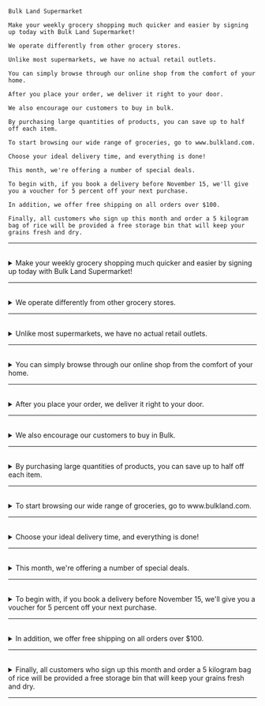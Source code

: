 ```
Bulk Land Supermarket

Make your weekly grocery shopping much quicker and easier by signing up today with Bulk Land Supermarket! 

We operate differently from other grocery stores. 

Unlike most supermarkets, we have no actual retail outlets. 

You can simply browse through our online shop from the comfort of your home. 

After you place your order, we deliver it right to your door.

We also encourage our customers to buy in bulk. 

By purchasing large quantities of products, you can save up to half off each item. 

To start browsing our wide range of groceries, go to www.bulkland.com. 

Choose your ideal delivery time, and everything is done!

This month, we're offering a number of special deals. 

To begin with, if you book a delivery before November 15, we'll give you a voucher for 5 percent off your next purchase.

In addition, we offer free shipping on all orders over $100.

Finally, all customers who sign up this month and order a 5 kilogram bag of rice will be provided a free storage bin that will keep your grains fresh and dry.
```

---
<br>

<details>
  <summary>
    Make your weekly grocery shopping much quicker and easier by signing up today with Bulk Land Supermarket! 
  </summary>

  - **主詞：** 是「You」，雖然在這個句子中未明確出現，但是這是一個命令句，對讀者提出建議，主詞就是讀者自己。
  - **動詞：** 是「Make」，表示進行一個動作或採取行動。
  - **受詞：** 是「your weekly grocery shopping」，表示被影響的動作對象，也就是你每週的食品購物。
  - **受詞補語：** 是「much quicker and easier」，用來修飾動作的程度，表示透過某個方法（在這裡是透過報名參加Bulk Land Supermarket）可以讓購物變得更快速和更輕鬆。
  - **修飾語：**
      - 「by signing up today with Bulk Land Supermarket」是一個副詞子句，用來說明主要動作的方式。這部分表示通過今天立即在Bulk Land Supermarket報名，是實現購物更快速更輕鬆的方法。
  
  - **单字解析：**
    - 「Make」是动词，表示使，是一个命令动词。
    - 「your」是形容词性物主代词，表示您的。
    - 「weekly」是形容词，表示每周的。
    - 「grocery shopping」是名词短语，表示食品购物。
    - 「much」是副词，表示更加。
    - 「quicker」是形容词，表示更快捷。
    - 「and」是连词，连接两个形容词。
    - 「easier」是形容词，表示更加简便。
    - 「by signing up today with Bulk Land Supermarket」是短语，表示通过今天与Bulk Land Supermarket签约。
  
  > 總體而言，這個句子建議讀者透過在Bulk Land Supermarket報名，可以讓他們每週的購物變得更快速和更輕鬆。
</details>

---
<br>

<details>
  <summary>
    We operate differently from other grocery stores.
  </summary>

  - **主詞 :** 是 "We"，指的是某個實體或團體，這裡是 grocery store 或公司等。
  - **動詞 :** 是 "operate"，表示主詞進行的動作。
  - **修飾語 :**
      - "differently" 是修飾動詞 "operate" 的副詞，表示動作的方式。
      - "from other grocery stores" 是修飾 "differently" 的副詞子句，進一步說明了如何區別。
  - **单字解析：**
    - 「We」是主语代词，表示我们。
    - 「operate」是动词，表示运营。
    - 「differently」是副词，表示不同地。
    - 「from」是介词，表示与。
    - 「other」是形容词，表示其他的。
    - 「grocery stores」是名词短语，表示杂货店。
> 总结：这个句子的主要意思是「我们与其他杂货店运营方式不同。」，强调了该杂货店的独特运营方式。
</details>

---
<br>

<details>
  <summary>
    Unlike most supermarkets, we have no actual retail outlets.
  </summary>

  - **主詞 :** 是 "we"，指的是某個實體或團體，這裡是 supermarket 或公司等。
  - **動詞 :** 是 "have"，表示主詞擁有或存在某事物。
  - **受詞 :** 是「no actual retail outlets」，表示「没有实际的零售店」。
  - **修飾語 :**
    - "Unlike most supermarkets" 是修飾動詞 "have" 的副詞子句，表示狀態的不同。 
  - **单字解析：**
    - 「Unlike」是介词，表示与...不同。
    - 「most」是形容词，表示大多数的。
    - 「supermarkets」是名词，表示超市。
    - 「we」是主语代词，表示我们。
    - 「have」是动词，表示有。
    - 「no」是形容词，表示没有。
    - 「actual」是形容词，表示实际的。
    - 「retail outlets」是名词短语，表示零售店。
  > 总结：这个句子的主要意思是「与大多数超市不同，我们没有实际的零售店。」，说明了该超市与其他超市的不同之处，强调了它没有实体零售店。
</details>

---
<br>

<details>
  <summary>
    You can simply browse through our online shop from the comfort of your home. 
  </summary>

  - **主詞 :** 是 "You"，指的是讀者或聽眾。
  - **動詞 :** 是 "can browse through"，表示主詞的能力或行動，表示「可以浏览」。
  - **受詞 :** 是 "our online shop"，是動詞 "can browse" 的直接對象，表示瀏覽的目標。
  - **修飾語 :**
    - "from the comfort of your home" 是一個副詞子句，用來說明 "can browse" 的地點，表示在舒適的家中進行瀏覽。 
  - **单字解析：**
    - 「You」是主语代词，表示您。
    - 「can」是情态动词，表示可以。
    - 「simply」是副词，表示简单地。
    - 「browse」是动词，表示浏览。
    - 「through」是介词，表示通过。
    - 「our」是形容词性物主代词，表示我们的。
    - 「online」是形容词，表示在线的。
    - 「shop」是名词，表示商店。
    - 「from」是介词，表示从。
    - 「the」是冠词，表示定冠词。
    - 「comfort」是名词，表示舒适。
    - 「of」是介词，表示的。
    - 「your」是形容词性物主代词，表示您的。
    - 「home」是名词，表示家。
  > 总结：这个句子的主要意思是「您可以舒适地在家中浏览我们的在线商店。」，强调了顾客可以在家中通过在线商店进行简单的浏览。
</details>

---
<br>

<details>
  <summary>
    After you place your order, we deliver it right to your door.
  </summary>

  - **從屬子句 : After you place your order**
    - 一个从属连词「After」，表示「在...之后」。
    - 一个主詞「you」，表示「您」。
    - 一个动词「place」，表示「下订单」。
    - 一个受詞「your order」，表示「您的订单」。
  
  - **主要子句 : we deliver it right to your door**
    - **主詞 :** 是 "we"，指的是某個實體或團體，這裡是進行送貨的公司或團隊。
    - **動詞 :** 是 "deliver"，表示主詞進行的動作。
    - **受詞 :** 是 "it"，這裡代表的是 "your order"，表示動作的目標，即送遞的物品。
    - **修飾語 :**
      - 「right」是副词，表示直接。
      - "to your door" 是補語，補充說明了主詞 "we" 的動作，表示送貨的地點。
  
  - **单字解析：**
    - 「After」是从属连词，表示在...之后。
    - 「you」是主语代词，表示您。
    - 「place」是动词，表示下订单。
    - 「your」是形容词性物主代词，表示您的。
    - 「order」是名词，表示订单。
    - 「we」是主语代词，表示我们。
    - 「deliver」是动词，表示送达。
    - 「it」是代词，指代前文提到的「your order」，表示它。
    - 「right」是副词，表示直接。
    - 「to」是介词，表示到。
    - 「your」是形容词性物主代词，表示您的。
    - 「door」是名词，表示门口。
  
  > 总结：这个句子的主要意思是「在您下订单之后，我们会将它直接送到您的门口。」，强调了订单下达后的即时送达服务。
</details>

---
<br>

<details>
  <summary>
    We also encourage our customers to buy in Bulk. 
  </summary>

  - **主詞 :** 是 "We"，指的是某個實體或團體，這裡是推動購物的公司或團隊。
  - **動詞 :** 是 "encourage"，表示主詞激勵或鼓勵顧客進行某個行動。
  - **受詞 :** 是 "our customers"，表示被鼓勵的對象，即公司的顧客。
  - **受詞補語 :** "to buy in Bulk" 是補語，補充說明了受詞 "our customers" 的動作，即鼓勵的內容，即讓顧客進行大宗購買。
  - **单字解析：**
    - 「We」是主语代词，表示我们。
    - 「also」是副词，表示也。
    - 「encourage」是动词，表示鼓励。
    - 「our」是形容词性物主代词，表示我们的。
    - 「customers」是名词，表示顾客。
    - 「to」是不定式标志，表示 to 不定式的开始。
    - 「buy」是动词，表示购买。
    - 「in」是介词，表示在。
    - 「bulk」是名词，表示大宗。
  > 总结：这个句子的主要意思是「我们也鼓励我们的顾客大宗购买。」，强调了对顾客进行大宗购物的鼓励。
</details>

---
<br>

<details>
  <summary>
    By purchasing large quantities of products, you can save up to half off each item.
  </summary>

  - **主詞 :** 是 "You"，指的是讀者或聽眾。
  - **動詞 :** 是 "can save up to"，主詞的能力或行動，表示储蓄或积攒钱。
  - **受詞 :** 是 " half off each item"，表示動作的目標，即存錢的方式。
  - **修飾語 :**
      - "By purchasing large quantities of products" 是補語，補充說明了主詞 "You" 的動作，即如何進行存錢的方式。這是一個介系詞片語，強調透過購買大量產品。
  
  - **单字解析：**
    - 「By」是介词，表示通过。
    - 「purchasing」是动词的现在分词形式，表示购买。
    - 「large」是形容词，表示大量的。
    - 「quantities」是名词，表示数量。
    - 「of」是介词，表示的。
    - 「products」是名词，表示商品。
  - 「you」是主语代词，表示您。
  - 「can」是情态动词，表示可以。
  - 「save」是动词，表示省下。
  - 「up to」是介词短语，表示高达。
  - 「half」是形容词，表示一半。
  - 「off」是副词，表示的。
  - 「each」是形容词，表示每个。
  - 「item」是名词，表示商品。

> 总结：这个句子的主要意思是「通过购买大宗商品，您可以每个商品省下一半。」，强调了通过大宗购物可以享受每个商品高达一半的折扣。
</details>

---
<br>

<details>
  <summary>
    To start browsing our wide range of groceries, go to www.bulkland.com. 
  </summary>

- **主詞 :** 是「You」，雖然在這個句子中未明確出現，但是這是一個命令句，對讀者提出建議，主詞就是讀者自己。
- **動詞 :** 是 "go to"，表示主詞的行動。
- **受詞 :** 是 "www.bulkland.com"，表示動作的目標，即要前往的網址。
- **修飾語 :**
  - "To start browsing our wide range of groceries" 是補語，補充說明了主詞 "you" 的動作，即如何啟動行動。這是一個不定式片語，強調了開始瀏覽雜貨的方式。 
- **单字解析：**
  - 「To」是不定式标志，表示 to 不定式的开始。
  - 「start」是动词，表示开始。
  - 「browsing」是动词的现在分词形式，表示浏览。
  - 「our」是形容词性物主代词，表示我们的。
  - 「wide」是形容词，表示宽广的。
  - 「range」是名词，表示范围。
  - 「of」是介词，表示的。
  - 「groceries」是名词，表示食品杂货。
  - 「go」是动词，表示去。
  - 「to」是介词，表示到。
  - 「**www.bulkland.com」是网站地址。**
> 总结：这个句子的主要意思是「要开始浏览我们丰富的食品杂货，请访问 **www.bulkland.com。」，邀请读者访问指定网站开始浏览丰富的食品杂货。**
</details>

---
<br>

<details>
  <summary>
    Choose your ideal delivery time, and everything is done!
  </summary>

  - **主要子句 : Choose your ideal delivery time**
    - **主詞 :** 是「You」，雖然在這個句子中未明確出現，但是這是一個命令句，對讀者提出建議，主詞指的是讀者或聽眾。
    - **動詞 :** 是 "Choose"，表示主詞的動作。
    - **受詞 :** 是 "your ideal delivery time"，表示動作的目標，即要選擇的理想送貨時間。
  
  - **對等子句 : and everything is done**
    - 「and」是連接詞，表示和。
    - **主詞 :** 是 "everything"，指的是所有的事物或所有的事情。
    - **動詞 :** 是 "is"，表示主詞的狀態
    - **補語 :** "done"，表示完成。
  
  - **单字解析：**
    - 「Choose」是动词，表示选择。
    - 「your」是形容词性物主代词，表示您的。
    - 「ideal」是形容词，表示理想的。
    - 「delivery」是名词，表示交付。
    - 「time」是名词，表示时间。
    - 「and」是连词，表示和。
    - 「everything」是代词，表示一切。
    - 「is」是动词「be」的现在时第三人称单数形式，表示是。
    - 「done」是动词「do」的过去分词形式，表示完成了。
  
  > 总结：这个句子的主要意思是「选择您理想的交付时间，一切都完成了！」，强调了通过选择理想的交付时间，整个过程都已经完成。
</details>

---
<br>

<details>
  <summary>
    This month, we're offering a number of special deals. 
  </summary>

- **主詞 :** 是 "we"，指的是某個實體或團體，這裡是提供特價優惠的公司或團隊。
- **動詞 :** 是 "are offering"，表示主詞的行動，即提供特價優惠。
- **受詞 :** 是 "a number of special deals"，表示動作的目標，即特價優惠的內容。
- **修飾語 :**
  - "this month" 補充說明了動作的時間，即提供特價優惠的時間範圍。 
- **单字解析：**
  - 「This」是形容词，表示这个。
  - 「month」是名词，表示月份。
  - 「we」是主语代词，表示我们。
  - 「are offering」是动词短语，表示正在提供。
  - 「a」是冠词，表示一个。
  - 「number」是名词，表示数量。
  - 「of」是介词，表示的。
  - 「special」是形容词，表示特别的。
  - 「deals」是名词，表示优惠。
> 总结：这个句子的主要意思是「这个月，我们提供了许多特别优惠。」，宣布了在这个月内提供多种特别优惠。
</details>

---
<br>

<details>
  <summary>
    To begin with, if you book a delivery before November 15, we'll give you a voucher for 5 percent off your next purchase.
  </summary>

  - **從屬子句 : if you book a delivery before November 15**
    - **主詞 :** 是 "you"，指的是讀者或聽眾，即預訂送貨的人。
    - **動詞 :** 是 "book"，表示主詞的動作，即預訂。
    - **受詞 :** 是 "a delivery"，表示動作的目標，即要預訂的送貨。
    - **修飾語 :** "before November 15" 是補語，補充說明了動作的條件，即預訂的截止日期。
    
  - **主要子句 : we'll give you a voucher for 5 percent off your next purchase**
    - **主詞 :** 是 "we"，指的是提供特價優惠的公司或團隊。
    - **動詞 :** 是 "will give"，表示主詞的未來行動，即提供優惠券。
    - **間接受詞 :** 是 "you"，表示動作的接收者，即顧客。
    - **直接受詞 :** "a voucher for 5 percent off your next purchase" 即提供的優惠內容。這裡描述了優惠券的額度和使用條件。 
  
  - **单字解析：**
    - 「To begin with」是过渡短语，表示「首先」。
    - 「if」是连词，引导条件状语从句。
    - 「you」是主语代词，表示您。
    - 「book」是动词，表示预订。
    - 「a」是冠词，表示一个。
    - 「delivery」是名词，表示交付。
    - 「before」是介词，表示在...之前。
    - 「November」是名词，表示十一月。
    - 「15」是数字，表示15。
    - 「we」是主语代词，表示我们。
    - 「'll」是 will 的缩写，表示将。
    - 「give」是动词，表示给予。
    - 「you」是宾语代词，表示您。
    - 「a」是冠词，表示一个。
    - 「voucher」是名词，表示折扣券。
    - 「for」是介词，表示为...。
    - 「5 percent off」是介词短语，表示5%的折扣。
    - 「your」是形容词性物主代词，表示您的。
    - 「next」是形容词，表示下一个。
    - 「purchase」是名词，表示购物。
  
  > 总结：这个句子的主要意思是「首先，如果您在11月15日之前预订交付，我们将为您提供下次购物的5%折扣券。」，介绍了一项优惠活动，即在特定日期之前预订交付可以获得下次购物的5%折扣券。
</details>

---
<br>

<details>
  <summary>
    In addition, we offer free shipping on all orders over $100.
  </summary>

- **主詞 :** 是 "we"，指的是提供特價優惠的公司或團隊。
- **動詞 :** 是 "offer"，表示主詞的動作，即提供。
- **受詞 :** 是 "free shipping on all orders over $100"，表示動作的目標，即免費送貨的條件。
  - "on all orders over $100" 是修飾動詞 "offer" 的受詞，提供了更多有關優惠條件的信息。 
- **修飾語 :** "In addition" 補充說明了動作的附加信息，即進一步的優惠內容。
- **单字解析：**
  - 「In addition」是过渡短语，表示「此外」。
  - 「we」是主语代词，表示我们。
  - 「offer」是动词，表示提供。
  - 「free」是形容词，表示免费的。
  - 「shipping」是名词，表示运送。
  - 「on」是介词，表示在...上。
  - 「all」是形容词，表示所有的。
  - 「orders」是名词，表示订单。
  - 「over」是介词，表示超过。
  - 「$100」表示100美元。
> 总结：这个句子的主要意思是「此外，我们提供所有订单超过100美元的免费运送。」，宣布了一项优惠活动，即所有订单超过100美元均可享受免费运送。
</details>

---
<br>

<details>
  <summary>
    Finally, all customers who sign up this month and order a 5 kilogram bag of rice will be provided a free storage bin that will keep your grains fresh and dry.
  </summary>

  - **主詞 :** 是 "customers who sign up this month and order a 5-kilogram bag of rice"，這是一個從句，表示註冊並訂購5公斤大米的顧客。
      - "who sign up this month and order a 5-kilogram bag of rice" 是修飾主詞 "customers" 的從句，提供了額外的條件，即本月註冊並訂購5公斤大米的顧客。
  - **動詞 :** 是 "will be provided"，表示主詞的未來被動作，即將提供。
  - **受詞 :** 是 "a free storage bin that will keep your grains fresh and dry"，表示將要提供的東西，即免費的儲物箱。
      - "that will keep your grains fresh and dry" 是修飾受詞 "a free storage bin" 的從句，提供了儲物箱的功能信息。
  - **单字解析：**
    - 「Finally」是过渡短语，表示「最后」。
    - 「all」是形容词，表示所有的。
    - 「customers」是名词，表示顾客。
    - 「who」是关系代词，引导定语从句。
    - 「sign up」是动词短语，表示注册。
    - 「this month」是时间短语，表示本月。
    - 「and」是连词，连接两个并列的动作。
    - 「order」是动词，表示订购。
    - 「a」是冠词，表示一个。
    - 「5-kilogram」是形容词短语，表示5公斤的。
    - 「bag」是名词，表示袋子。
    - 「of」是介词，表示...的。
    - 「rice」是名词，表示大米。
    - 「will be provided」是将来进行时的 passsive voice 结构，表示将被提供。
    - 「a」是冠词，表示一个。
    - 「free」是形容词，表示免费的。
    - 「storage」是名词，表示储物。
    - 「bin」是名词，表示箱子。
    - 「that」是关系代词，引导定语从句。
    - 「will keep」是将来进行时的动词短语，表示将保持。
    - 「your」是形容词性物主代词，表示您的。
    - 「grains」是名词，表示谷物。
    - 「fresh」是形容词，表示新鲜的。
    - 「and」是连词，连接两个并列的形容词。
    - 「dry」是形容词，表示干燥的。
  > 總的來說，這個句子表達了一個最終優惠，即所有在本月註冊並訂購5公斤大米的顧客將獲得一個免費的儲物箱，可以保持穀物新鮮且乾燥。
</details>

---
<br>
